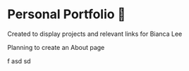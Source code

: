 # Personal Portfolio :dizzy:
Created to display projects and relevant links for Bianca Lee 

Planning to create an About page

f
asd
sd
